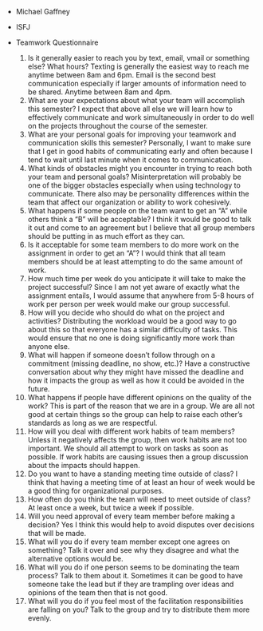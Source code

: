 * Michael Gaffney
* ISFJ
* Teamwork Questionnaire

  1. Is it generally easier to reach you by text, email, vmail or something else? What hours?
    Texting is generally the easiest way to reach me anytime between 8am and 6pm. Email is
    the second best communication especially if larger amounts of information need to be
    shared. Anytime between 8am and 4pm.
  2. What are your expectations about what your team will accomplish this semester?
    I expect that above all else we will learn how to effectively communicate and work
    simultaneously in order to do well on the projects throughout the course of the semester.
  3. What are your personal goals for improving your teamwork and communication skills
  this semester?
     Personally, I want to make sure that I get in good habits of communicating early and
    often because I tend to wait until last minute when it comes to communication.
  4. What kinds of obstacles might you encounter in trying to reach both your team and
  personal goals?
    Misinterpretation will probably be one of the bigger obstacles especially when using
    technology to communicate. There also may be personality differences within the team
    that affect our organization or ability to work cohesively.
  5. What happens if some people on the team want to get an “A” while others think a “B”
  will be acceptable?
    I think it would be good to talk it out and come to an agreement but I believe that all
    group members should be putting in as much effort as they can.
  6. Is it acceptable for some team members to do more work on the assignment in order to
  get an “A”?
    I would think that all team members should be at least attempting to do the same amount
    of work.
  7. How much time per week do you anticipate it will take to make the project successful?
    Since I am not yet aware of exactly what the assignment entails, I would assume that
    anywhere from 5-8 hours of work per person per week would make our group successful.
  8. How will you decide who should do what on the project and activities?
    Distributing the workload would be a good way to go about this so that everyone has a
    similar difficulty of tasks. This would ensure that no one is doing significantly more work
    than anyone else.
  9. What will happen if someone doesn’t follow through on a commitment (missing
  deadline, no show, etc.)?
    Have a constructive conversation about why they might have missed the deadline and
    how it impacts the group as well as how it could be avoided in the future.
  10. What happens if people have different opinions on the quality of the work?
    This is part of the reason that we are in a group. We are all not good at certain things so
    the group can help to raise each other’s standards as long as we are respectful.
  11. How will you deal with different work habits of team members?
    Unless it negatively affects the group, then work habits are not too important. We should
    all attempt to work on tasks as soon as possible. If work habits are causing issues then a
    group discussion about the impacts should happen.
  12. Do you want to have a standing meeting time outside of class?
    I think that having a meeting time of at least an hour of week would be a good thing for
    organizational purposes.
  13. How often do you think the team will need to meet outside of class?
    At least once a week, but twice a week if possible.
  14. Will you need approval of every team member before making a decision?
    Yes I think this would help to avoid disputes over decisions that will be made.
  15. What will you do if every team member except one agrees on something?
    Talk it over and see why they disagree and what the alternative options would be.
  16. What will you do if one person seems to be dominating the team process?
    Talk to them about it. Sometimes it can be good to have someone take the lead but if they
    are trampling over ideas and opinions of the team then that is not good.
  17. What will you do if you feel most of the facilitation responsibilities are falling on you?
    Talk to the group and try to distribute them more evenly.
